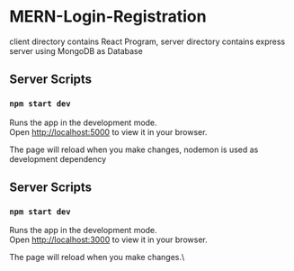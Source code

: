 # MERN-Login-Registration

client directory contains React Program, server directory contains express server using MongoDB as Database

## Server Scripts

### `npm start dev`

Runs the app in the development mode.\
Open [http://localhost:5000](http://localhost:5000) to view it in your browser.

The page will reload when you make changes, nodemon is used as development dependency

## Server Scripts

### `npm start dev`

Runs the app in the development mode.\
Open [http://localhost:3000](http://localhost:3000) to view it in your browser.

The page will reload when you make changes.\
